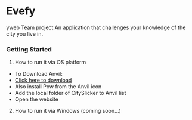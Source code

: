 
# Evefy
yweb Team project
An application that challenges your knowledge of the city you live in.

### Getting Started

1. How to run it via OS platform
  * To Download Anvil:
  * [Click here to download](http://anvilformac.com/)
  * Also install Pow from the Anvil icon
  * Add the local folder of CitySlicker to Anvil list
  * Open the website
2. How to run it via Windows (coming soon...)
  